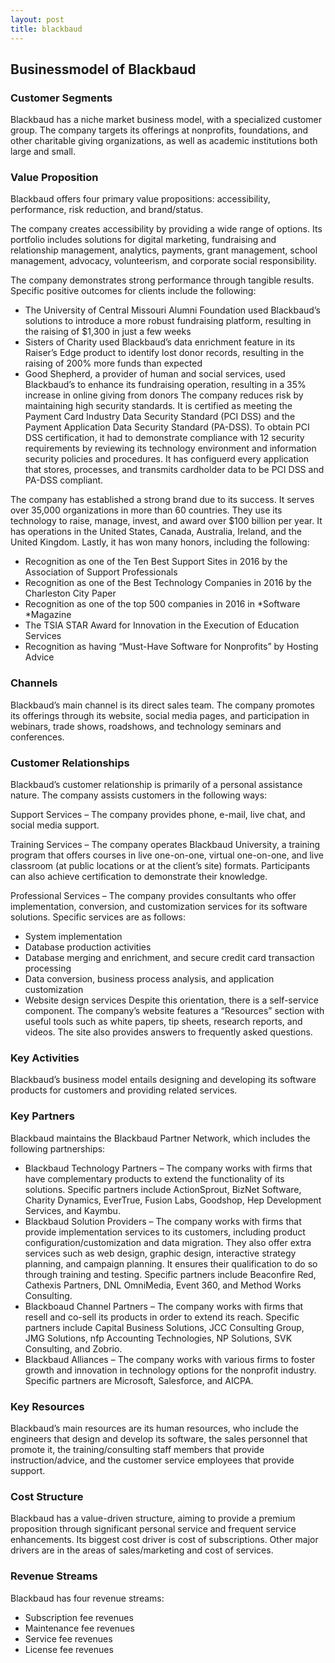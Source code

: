 ```yaml
---
layout: post
title: blackbaud
---
```


Businessmodel of Blackbaud
---------------------------

### Customer Segments

Blackbaud has a niche market business model, with a specialized customer group. The company targets its offerings at nonprofits, foundations, and other charitable giving organizations, as well as academic institutions both large and small.

### Value Proposition

Blackbaud offers four primary value propositions: accessibility, performance, risk reduction, and brand/status.

The company creates accessibility by providing a wide range of options. Its portfolio includes solutions for digital marketing, fundraising and relationship management, analytics, payments, grant management, school management, advocacy, volunteerism, and corporate social responsibility.

The company demonstrates strong performance through tangible results. Specific positive outcomes for clients include the following:

 * The University of Central Missouri Alumni Foundation used Blackbaud’s solutions to introduce a more robust fundraising platform, resulting in the raising of $1,300 in just a few weeks
* Sisters of Charity used Blackbaud’s data enrichment feature in its Raiser’s Edge product to identify lost donor records, resulting in the raising of 200% more funds than expected
* Good Shepherd, a provider of human and social services, used Blackbaud’s to enhance its fundraising operation, resulting in a 35% increase in online giving from donors
 The company reduces risk by maintaining high security standards. It is certified as meeting the Payment Card Industry Data Security Standard (PCI DSS) and the Payment Application Data Security Standard (PA-DSS). To obtain PCI DSS certification, it had to demonstrate compliance with 12 security requirements by reviewing its technology environment and information security policies and procedures. It has configuerd every application that stores, processes, and transmits cardholder data to be PCI DSS and PA-DSS compliant.

The company has established a strong brand due to its success. It serves over 35,000 organizations in more than 60 countries. They use its technology to raise, manage, invest, and award over $100 billion per year. It has operations in the United States, Canada, Australia, Ireland, and the United Kingdom. Lastly, it has won many honors, including the following:

 * Recognition as one of the Ten Best Support Sites in 2016 by the Association of Support Professionals
* Recognition as one of the Best Technology Companies in 2016 by the Charleston City Paper
* Recognition as one of the top 500 companies in 2016 in *Software *Magazine
* The TSIA STAR Award for Innovation in the Execution of Education Services
* Recognition as having “Must-Have Software for Nonprofits” by Hosting Advice
 ### Channels

Blackbaud’s main channel is its direct sales team. The company promotes its offerings through its website, social media pages, and participation in webinars, trade shows, roadshows, and technology seminars and conferences.

### Customer Relationships

Blackbaud’s customer relationship is primarily of a personal assistance nature. The company assists customers in the following ways:

Support Services – The company provides phone, e-mail, live chat, and social media support.

Training Services – The company operates Blackbaud University, a training program that offers courses in live one-on-one, virtual one-on-one, and live classroom (at public locations or at the client’s site) formats. Participants can also achieve certification to demonstrate their knowledge.

Professional Services – The company provides consultants who offer implementation, conversion, and customization services for its software solutions. Specific services are as follows:

 * System implementation
* Database production activities
* Database merging and enrichment, and secure credit card transaction processing
* Data conversion, business process analysis, and application customization
* Website design services
 Despite this orientation, there is a self-service component. The company’s website features a “Resources” section with useful tools such as white papers, tip sheets, research reports, and videos. The site also provides answers to frequently asked questions.

### Key Activities

Blackbaud’s business model entails designing and developing its software products for customers and providing related services.

### Key Partners

Blackbaud maintains the Blackbaud Partner Network, which includes the following partnerships:

 * Blackbaud Technology Partners – The company works with firms that have complementary products to extend the functionality of its solutions. Specific partners include ActionSprout, BizNet Software, Charity Dynamics, EverTrue, Fusion Labs, Goodshop, Hep Development Services, and Kaymbu.
* Blackbaud Solution Providers – The company works with firms that provide implementation services to its customers, including product configuration/customization and data migration. They also offer extra services such as web design, graphic design, interactive strategy planning, and campaign planning. It ensures their qualification to do so through training and testing. Specific partners include Beaconfire Red, Cathexis Partners, DNL OmniMedia, Event 360, and Method Works Consulting.
* Blackboaud Channel Partners – The company works with firms that resell and co-sell its products in order to extend its reach. Specific partners include Capital Business Solutions, JCC Consulting Group, JMG Solutions, nfp Accounting Technologies, NP Solutions, SVK Consulting, and Zobrio.
* Blackbaud Alliances – The company works with various firms to foster growth and innovation in technology options for the nonprofit industry. Specific partners are Microsoft, Salesforce, and AICPA.
 ### Key Resources

Blackbaud’s main resources are its human resources, who include the engineers that design and develop its software, the sales personnel that promote it, the training/consulting staff members that provide instruction/advice, and the customer service employees that provide support.

### Cost Structure

Blackbaud has a value-driven structure, aiming to provide a premium proposition through significant personal service and frequent service enhancements. Its biggest cost driver is cost of subscriptions. Other major drivers are in the areas of sales/marketing and cost of services.

### Revenue Streams

Blackbaud has four revenue streams:

 * Subscription fee revenues
* Maintenance fee revenues
* Service fee revenues
* License fee revenues
